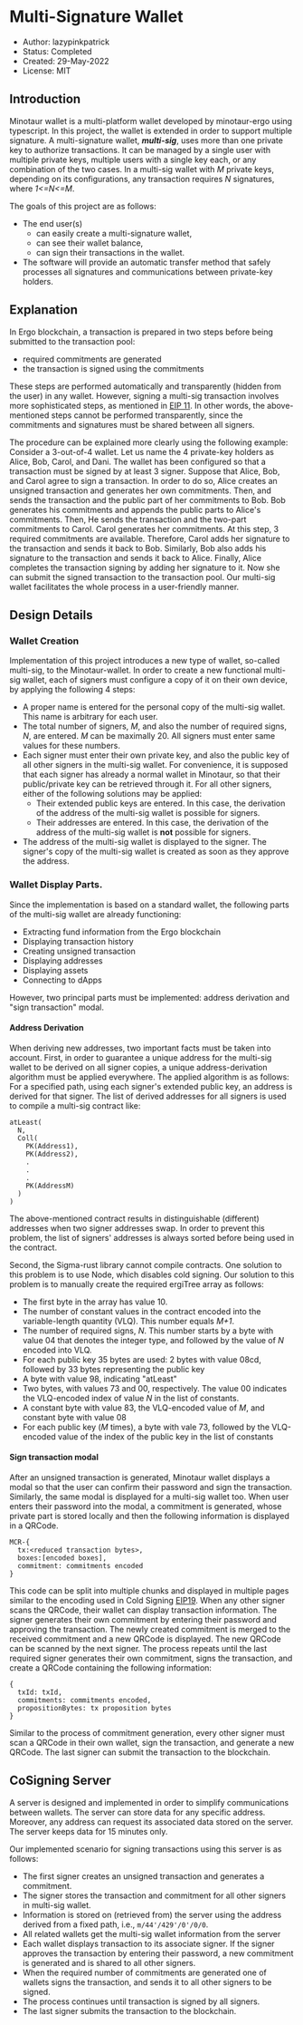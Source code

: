 
# Multi-Signature Wallet

* Author: lazypinkpatrick
* Status: Completed
* Created: 29-May-2022
* License: MIT

## Introduction

Minotaur wallet is a multi-platform wallet developed by minotaur-ergo using typescript.
In this project, the wallet is extended in order to support multiple signature.
A multi-signature wallet, ***multi-sig***, uses more than one private key to authorize transactions. 
It can be managed by a single user with multiple private keys,
multiple users with a single key each, or any combination of the two cases.
In a multi-sig wallet with *M* private keys, depending on its configurations, 
any transaction requires *N* signatures, where *1<=N<=M*. 

The goals of this project are as follows:
* The end user(s)
  * can easily create a multi-signature wallet,
  * can see their wallet balance,
  * can sign their transactions in the wallet.
* The software will provide an automatic transfer method that 
safely processes all signatures and communications between private-key holders.

## Explanation

In Ergo blockchain, a transaction is prepared in two steps before being submitted to the
transaction pool:
* required commitments are generated
* the transaction is signed using the commitments

These steps are performed automatically and transparently (hidden from the user) in any wallet. 
However, signing a multi-sig transaction involves more sophisticated steps, 
as mentioned in [EIP 11](https://github.com/ergoplatform/eips/pull/8). 
In other words, the above-mentioned steps cannot be performed transparently, since the commitments and 
signatures must be shared between all signers. 

The procedure can be explained more clearly using the following example:
Consider a 3-out-of-4 wallet. Let us name the 4 private-key holders as Alice, Bob, Carol, and Dani.
The wallet has been configured so that a transaction must be signed by at least 3 signer. 
Suppose that Alice, Bob, and Carol agree to sign a transaction.
In order to do so, Alice creates an unsigned transaction and generates her own commitments. 
Then, and sends the transaction and the public part of her commitments to Bob. 
Bob generates his commitments and appends the public parts to Alice's commitments. 
Then, He sends the transaction and the two-part commitments to Carol. 
Carol generates her commitments. At this step, 3 required commitments are available. 
Therefore, Carol adds her signature to the transaction and sends it back to Bob. 
Similarly, Bob also adds his signature to the transaction and sends it back to Alice.
Finally, Alice completes the transaction signing by adding her signature to it.
Now she can submit the signed transaction to the transaction pool. 
Our multi-sig wallet facilitates the whole process in a user-friendly manner. 

## Design Details
### Wallet Creation
Implementation of this project introduces a new type of wallet, so-called multi-sig, to the Minotaur-wallet.
In order to create a new functional multi-sig wallet,
each of signers must configure a copy of it on their own device, by applying the following 4 steps:
* A proper name is entered for the personal copy of the multi-sig wallet.
This name is arbitrary for each user.
* The total number of signers, *M*, and also the number of required signs, *N*, are entered.
*M* can be maximally 20. All signers must enter same values for these numbers.
* Each signer must enter their own private key,
and also the public key of all other signers in the multi-sig wallet.
For convenience, it is supposed that each signer has already a normal wallet in Minotaur,
so that their public/private key can be retrieved through it. 
For all other signers, either of the following solutions may be applied:
  * Their extended public keys are entered.
In this case, the derivation of the address of the multi-sig wallet is possible for signers.
  * Their addresses are entered.
In this case, the derivation of the address of the multi-sig wallet is **not** possible for signers. 
* The address of the multi-sig wallet is displayed to the signer.
The signer's copy of the multi-sig wallet is created as soon as they approve the address. 

### Wallet Display Parts.
Since the implementation is based on a standard wallet,
the following parts of the multi-sig wallet are already functioning:
* Extracting fund information from the Ergo blockchain
* Displaying transaction history
* Creating unsigned transaction
* Displaying addresses
* Displaying assets
* Connecting to dApps

However, two principal parts must be implemented: address derivation and "sign transaction" modal.
#### Address Derivation
When deriving new addresses, two important facts must be taken into account. 
First, in order to guarantee a unique address for the multi-sig wallet to be derived on
all signer copies, a unique address-derivation algorithm must be applied everywhere.
The applied algorithm is as follows:
For a specified path, using each signer's extended public key, an address is derived for that signer.
The list of derived addresses for all signers is used to compile a multi-sig contract like:
```
atLeast(
  N,
  Coll(
    PK(Address1),
    PK(Address2),
    .
    .
    .
    PK(AddressM)
  )
)
```
The above-mentioned contract results in distinguishable (different)
addresses when two signer addresses swap. 
In order to prevent this problem, the list of signers'
addresses is always sorted before being used in the contract.

Second, the Sigma-rust library cannot compile contracts.
One solution to this problem is to use Node, which disables cold signing.
Our solution to this problem is to manually create the required ergiTree array as follows: 
* The first byte in the array has value 10.
* The number of constant values in the contract encoded into the variable-length quantity (VLQ). 
This number equals *M+1*.
* The number of required signs, *N*. 
This number starts by a byte with value 04 that denotes the integer type,
and followed by the value of *N* encoded into VLQ.
* For each public key 35 bytes are used: 2 bytes with value 08cd, followed by 33 bytes representing the public key
* A byte with value 98, indicating "atLeast"
* Two bytes, with values 73 and 00, respectively.
The value 00 indicates the VLQ-encoded index of value *N* in the list of constants.
* A constant byte with value 83, the VLQ-encoded value of *M*, and constant byte with value 08
* For each public key (*M* times), a byte with vale 73, 
followed by the VLQ-encoded value of the index of the public key in the list of constants

#### Sign transaction modal
After an unsigned transaction is generated, Minotaur wallet 
displays a modal so that the user can confirm their password and sign the transaction. 
Similarly, the same modal is displayed for a multi-sig wallet too.
When user enters their password into the modal, a commitment is generated,
whose private part is stored locally and then the following information is displayed in a QRCode.
```
MCR-{
  tx:<reduced transaction bytes>, 
  boxes:[encoded boxes],
  commitment: commitments encoded
} 
```
This code can be split into multiple chunks and displayed in multiple pages
similar to the encoding used in Cold Signing [EIP19](https://github.com/ergoplatform/eips/blob/master/eip-0019.md).
When any other signer scans the QRCode, their wallet can display transaction information. 
The signer generates their own commitment by entering their password and approving the transaction.
The newly created commitment is merged to the received commitment and a new QRCode is displayed. 
The new QRCode can be scanned by the next signer. 
The process repeats until the last required signer generates their own commitment,
signs the transaction, and create a QRCode containing the following information:
```
{
  txId: txId,
  commitments: commitments encoded,
  propositionBytes: tx proposition bytes
}
```
Similar to the process of commitment generation,
every other signer must scan a QRCode in their own wallet, sign the transaction, and generate a new QRCode. 
The last signer can submit the transaction to the blockchain.

## CoSigning Server
A server is designed and implemented in order to simplify communications between wallets. 
The server can store data for any specific address. 
Moreover, any address can request its associated data stored on the server. 
The server keeps data for 15 minutes only. 

Our implemented scenario for signing transactions using this server is as follows:
* The first signer creates an unsigned transaction and generates a commitment.
* The signer stores the transaction and commitment for all other signers in multi-sig wallet.
* Information is stored on (retrieved from) the server using the address derived from a fixed path, 
i.e., `m/44'/429'/0'/0/0`.
* All related wallets get the multi-sig wallet information from the server
* Each wallet displays transaction to its associate signer.
If the signer approves the transaction by entering their password,
a new commitment is generated and is shared to all other signers.
* When the required number of commitments are generated one of wallets signs the transaction, and 
sends it to all other signers to be signed.
* The process continues until transaction is signed by all signers.
* The last signer submits the transaction to the blockchain.


